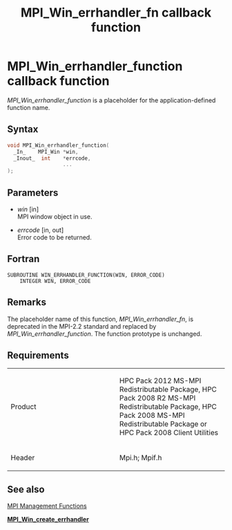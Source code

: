 ﻿---
title: MPI_Win_errhandler_fn callback function
TOCTitle: MPI_Win_errhandler_fn callback function
ms:assetid: cad5be1d-5e89-41d1-9548-f6eb09c14e34
ms:mtpsurl: https://msdn.microsoft.com/en-us/library/Dn520601(v=VS.85)
ms:contentKeyID: 59361072
ms.date: 03/28/2018
mtps_version: v=VS.85
f1_keywords:
- mpi/MPI_Win_errhandler_fn
- mpi/WIN_ERRHANDLER_FUNCTION
- MPI_Win_errhandler_fn
- mpif/MPI_Win_errhandler_fn
- mpif/WIN_ERRHANDLER_FUNCTION
- WIN_ERRHANDLER_FUNCTION
dev_langs:
- C++
- C
---

# MPI\_Win\_errhandler\_function callback function

*MPI\_Win\_errhandler\_function* is a placeholder for the application-defined function name.

## Syntax

``` c++
void MPI_Win_errhandler_function(
  _In_    MPI_Win *win,
  _Inout_  int    *errcode,
                  ...
);
```

## Parameters

  - *win* \[in\]  
    MPI window object in use.

  - *errcode* \[in, out\]  
    Error code to be returned.

## Fortran

    SUBROUTINE WIN_ERRHANDLER_FUNCTION(WIN, ERROR_CODE)
        INTEGER WIN, ERROR_CODE

## Remarks

The placeholder name of this function, *MPI\_Win\_errhandler\_fn*, is deprecated in the MPI-2.2 standard and replaced by *MPI\_Win\_errhandler\_function*. The function prototype is unchanged.

## Requirements

<table>
<colgroup>
<col style="width: 50%" />
<col style="width: 50%" />
</colgroup>
<tbody>
<tr class="odd">
<td><p>Product</p></td>
<td><p>HPC Pack 2012 MS-MPI Redistributable Package, HPC Pack 2008 R2 MS-MPI Redistributable Package, HPC Pack 2008 MS-MPI Redistributable Package or HPC Pack 2008 Client Utilities</p></td>
</tr>
<tr class="even">
<td><p>Header</p></td>
<td>Mpi.h;
Mpif.h</td>
</tr>
</tbody>
</table>


## See also

[MPI Management Functions](mpi-management-functions.md)

[**MPI\_Win\_create\_errhandler**](mpi-win-create-errhandler-function.md)


